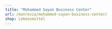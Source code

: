 ```yaml
---
title: "Mohammed Sayon Business Center"
url: /monrovia/mohammed-sayon-business-center/
shop: Lebensmittel
---
```

